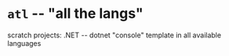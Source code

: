 # `atl` -- "all the langs"

scratch projects: .NET -- dotnet "console" template in all available languages
